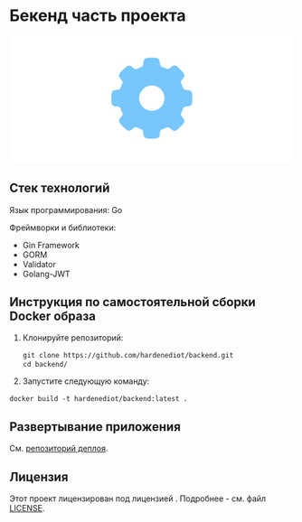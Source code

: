 # Бекенд часть проекта

![Логотип](./image.png)

## Стек технологий

Язык программирования: Go

Фреймворки и библиотеки:

- Gin Framework
- GORM
- Validator
- Golang-JWT

## Инструкция по самостоятельной сборки Docker образа

1. Клонируйте репозиторий:
   ```shell
   git clone https://github.com/hardenediot/backend.git
   cd backend/
   ```

2. Запустите следующую команду:

```shell
docker build -t hardenediot/backend:latest .
```

## Развертывание приложения

См. [репозиторий деплоя](https://github.com/hardenediot/deploy).

## Лицензия

Этот проект лицензирован под лицензией . Подробнее - см. файл [LICENSE](./LICENSE).
